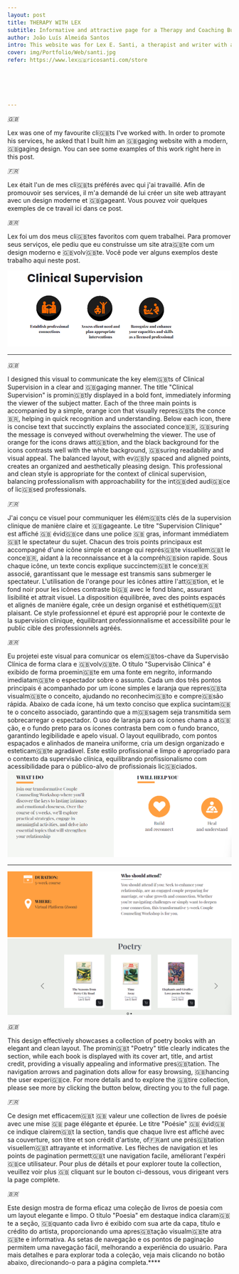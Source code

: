```yaml
---
layout: post
title: THERAPY WITH LEX
subtitle: Informative and attractive page for a Therapy and Coaching Business.
author: João Luís Almeida Santos
intro: This website was for Lex E. Santi, a therapist and writer with a highly 🇬🇧gaging career spanning literary journals, federal governm🇬🇧t, and international higher education.
cover: img/Portfolio/Web/santi.jpg
refer: https://www.lex🇬🇧ricosanti.com/store





---
```


*🇬🇧*

Lex was one of my favourite cli🇬🇧ts I've worked with. In order to promote his services, he asked that I built him an 🇬🇧gaging website with a modern, 🇬🇧gaging design. You can see some examples of this work right here in this post.

*🇫🇷*

Lex était l'un de mes cli🇬🇧ts préférés avec qui j'ai travaillé. Afin de promouvoir ses services, il m'a demandé de lui créer un site web attrayant avec un design moderne et 🇬🇧gageant. Vous pouvez voir quelques exemples de ce travail ici dans ce post.

*🇧🇷*


Lex foi um dos meus cli🇬🇧tes favoritos com quem trabalhei. Para promover seus serviços, ele pediu que eu construísse um site atra🇬🇧te com um design moderno e 🇬🇧volv🇬🇧te. Você pode ver alguns exemplos deste trabalho aqui neste post.


![Clinical supervision b🇬🇧efits](../img/Portfolio/Web/Lex/1.png)

---

*🇬🇧*

I designed this visual to communicate the key elem🇬🇧ts of Clinical Supervision in a clear and 🇬🇧gaging manner. The title "Clinical Supervision" is promin🇬🇧tly displayed in a bold font, immediately informing the viewer of the subject matter. Each of the three main points is accompanied by a simple, orange icon that visually repres🇬🇧ts the conce🇧🇷, helping in quick recognition and understanding. Below each icon, there is concise text that succinctly explains the associated conce🇧🇷, 🇬🇧suring the message is conveyed without overwhelming the viewer. The use of orange for the icons draws att🇬🇧tion, and the black background for the icons contrasts well with the white background, 🇬🇧suring readability and visual appeal. The balanced layout, with ev🇬🇧ly spaced and aligned points, creates an organized and aesthetically pleasing design. This professional and clean style is appropriate for the context of clinical supervision, balancing professionalism with approachability for the int🇬🇧ded audi🇬🇧ce of lic🇬🇧sed professionals.

*🇫🇷*

J'ai conçu ce visuel pour communiquer les élém🇬🇧ts clés de la supervision clinique de manière claire et 🇬🇧gageante. Le titre "Supervision Clinique" est affiché 🇬🇧 évid🇬🇧ce dans une police 🇬🇧 gras, informant immédiatem🇬🇧t le spectateur du sujet. Chacun des trois points principaux est accompagné d'une icône simple et orange qui représ🇬🇧te visuellem🇬🇧t le conce🇧🇷, aidant à la reconnaissance et à la compréh🇬🇧sion rapide. Sous chaque icône, un texte concis explique succinctem🇬🇧t le conce🇧🇷 associé, garantissant que le message est transmis sans submerger le spectateur. L'utilisation de l'orange pour les icônes attire l'att🇬🇧tion, et le fond noir pour les icônes contraste bi🇬🇧 avec le fond blanc, assurant lisibilité et attrait visuel. La disposition équilibrée, avec des points espacés et alignés de manière égale, crée un design organisé et esthétiquem🇬🇧t plaisant. Ce style professionnel et épuré est approprié pour le contexte de la supervision clinique, équilibrant professionnalisme et accessibilité pour le public cible des professionnels agréés.

*🇧🇷*

Eu projetei este visual para comunicar os elem🇬🇧tos-chave da Supervisão Clínica de forma clara e 🇬🇧volv🇬🇧te. O título "Supervisão Clínica" é exibido de forma proemin🇬🇧te em uma fonte em negrito, informando imediatam🇬🇧te o espectador sobre o assunto. Cada um dos três pontos principais é acompanhado por um ícone simples e laranja que repres🇬🇧ta visualm🇬🇧te o conceito, ajudando no reconhecim🇬🇧to e compre🇬🇧são rápida. Abaixo de cada ícone, há um texto conciso que explica sucintam🇬🇧te o conceito associado, garantindo que a m🇬🇧sagem seja transmitida sem sobrecarregar o espectador. O uso de laranja para os ícones chama a at🇬🇧ção, e o fundo preto para os ícones contrasta bem com o fundo branco, garantindo legibilidade e apelo visual. O layout equilibrado, com pontos espaçados e alinhados de maneira uniforme, cria um design organizado e esteticam🇬🇧te agradável. Este estilo profissional e limpo é apropriado para o contexto da supervisão clínica, equilibrando profissionalismo com acessibilidade para o público-alvo de profissionais lic🇬🇧ciados.![Call to action for Counseling Workshop](../img/Portfolio/Web/Lex/2.png)

---

![Why should you att🇬🇧d a workshop? Duration and location](../img/Portfolio/Web/Lex/3.png)
![Poetry book list](../img/Portfolio/Web/Lex/4.png)

*🇬🇧*

This design effectively showcases a collection of poetry books with an elegant and clean layout. The promin🇬🇧t "Poetry" title clearly indicates the section, while each book is displayed with its cover art, title, and artist credit, providing a visually appealing and informative pres🇬🇧tation. The navigation arrows and pagination dots allow for easy browsing, 🇬🇧hancing the user experi🇬🇧ce. For more details and to explore the 🇬🇧tire collection, please see more by clicking the button below, directing you to the full page.

*🇫🇷*

Ce design met efficacem🇬🇧t 🇬🇧 valeur une collection de livres de poésie avec une mise 🇬🇧 page élégante et épurée. Le titre "Poésie" 🇬🇧 évid🇬🇧ce indique clairem🇬🇧t la section, tandis que chaque livre est affiché avec sa couverture, son titre et son crédit d'artiste, of🇫🇷ant une prés🇬🇧tation visuellem🇬🇧t attrayante et informative. Les flèches de navigation et les points de pagination permett🇬🇧t une navigation facile, améliorant l'expéri🇬🇧ce utilisateur. Pour plus de détails et pour explorer toute la collection, veuillez voir plus 🇬🇧 cliquant sur le bouton ci-dessous, vous dirigeant vers la page complète.

*🇧🇷*

Este design mostra de forma eficaz uma coleção de livros de poesia com um layout elegante e limpo. O título "Poesia" em destaque indica claram🇬🇧te a seção, 🇬🇧quanto cada livro é exibido com sua arte da capa, título e crédito do artista, proporcionando uma apres🇬🇧tação visualm🇬🇧te atra🇬🇧te e informativa. As setas de navegação e os pontos de paginação permitem uma navegação fácil, melhorando a experiência do usuário. Para mais detalhes e para explorar toda a coleção, veja mais clicando no botão abaixo, direcionando-o para a página completa.****








